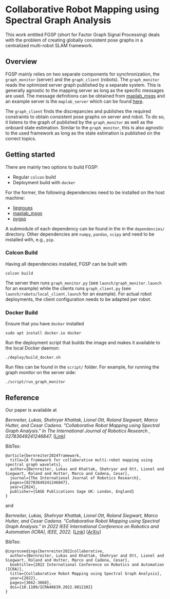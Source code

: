 # Collaborative Robot Mapping using Spectral Graph Analysis

This work entitled FGSP (short for Factor Graph Signal Processing) deals with the problem of creating globally consistent pose graphs in a centralized multi-robot SLAM framework.

## Overview

FGSP mainly relies on two separate components for synchronization, the `graph_monitor` (server) and the `graph_client` (robots).
The `graph_monitor` reads the optimized server graph published by a separate system.
This is generally agnostic to the mapping server as long as the specific messages
are used.
The message definitions can be obtained from [maplab_msgs](https://github.com/ethz-asl/maplab_msgs) and an example server is the `maplab_server` which can be found [here](https://github.com/ethz-asl/maplab/tree/develop).

The `graph_client` finds the discrepancies and publishes the required constraints to obtain consistent pose graphs on server and robot.
To do so, it listens to the graph of published by the `graph_monitor` as well as the onboard state estimation.
Similar to the `graph_monitor`, this is also agnostic to the used framework as long as the state estimation is published on the correct topics.

## Getting started

There are mainly two options to build FGSP:
 * Regular `colcon` build
 * Deployment build with `docker`


 For the former, the following dependencies need to be installed on the host machine:
  * [liegroups](https://github.com/utiasSTARS/liegroups)
  * [maplab_msgs](https://github.com/ethz-asl/maplab_msgs)
  * [pygsp](https://github.com/epfl-lts2/pygsp)

A submodule of each dependency can be found in the in the `dependencies/` directory.
Other dependencies are `numpy`, `pandas`, `scipy` and need to be installed with, e.g., `pip`.

### Colcon Build
Having all dependencies installed, FGSP can be built with
```
colcon build
```

The server then runs `graph_monitor.py` (see `launch/graph_monitor.launch` for an example) while the clients runs `graph_client.py` (see `launch/robots/local_client.launch` for an example).
For actual robot deployments, the client configuration needs to be adapted per robot.

### Docker Build

Ensure that you have `docker` installed
```
sudo apt install docker.io docker

```

Run the deployment script that builds the image and makes it available to the local Docker daemon:
```
./deploy/build_docker.sh
```

Run files can be found in the `script/` folder.
For example, for running the graph monitor on the server side:
```
./script/run_graph_monitor
```

## Reference

Our paper is available at

*Bernreiter, Lukas, Shehryar Khattak, Lionel Ott, Roland Siegwart, Marco Hutter, and Cesar Cadena. "Collaborative Robot Mapping using Spectral Graph Analysis." In The International Journal of Robotics Research
, 02783649241246847.* [[Link](https://journals.sagepub.com/doi/full/10.1177/02783649241246847)]

BibTex:
```
@article{bernreiter2024framework,
  title={A framework for collaborative multi-robot mapping using spectral graph wavelets},
  author={Bernreiter, Lukas and Khattak, Shehryar and Ott, Lionel and Siegwart, Roland and Hutter, Marco and Cadena, Cesar},
  journal={The International Journal of Robotics Research},
  pages={02783649241246847},
  year={2024},
  publisher={SAGE Publications Sage UK: London, England}
}
```

and

*Bernreiter, Lukas, Shehryar Khattak, Lionel Ott, Roland Siegwart, Marco Hutter, and Cesar Cadena. "Collaborative Robot Mapping using Spectral Graph Analysis." In 2022 IEEE International Conference on Robotics and Automation (ICRA), IEEE, 2022.* [[Link](https://ieeexplore.ieee.org/document/9812102)] [[ArXiv](https://arxiv.org/abs/2203.00308)]


BibTex:
```
@inproceedings{bernreiter2022collaborative,
  author={Bernreiter, Lukas and Khattak, Shehryar and Ott, Lionel and Siegwart, Roland and Hutter, Marco and Cadena, Cesar},
  booktitle={2022 International Conference on Robotics and Automation (ICRA)}, 
  title={Collaborative Robot Mapping using Spectral Graph Analysis}, 
  year={2022},  
  pages={3662-3668},
  doi={10.1109/ICRA46639.2022.9812102}
}
```
